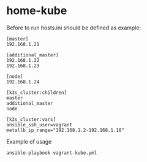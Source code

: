 # home-kube
Before to run hosts.ini should be defined as example:
```
[master]
192.168.1.21

[additional_master]
192.168.1.22
192.168.1.23

[node]
192.168.1.24

[k3s_cluster:children]
master
additional_master
node

[k3s_cluster:vars]
ansible_ssh_user=vagrant
metallb_ip_range="192.168.1.2-192.168.1.10"
```
Example of usage
```
ansible-playbook vagrant-kube.yml
```
